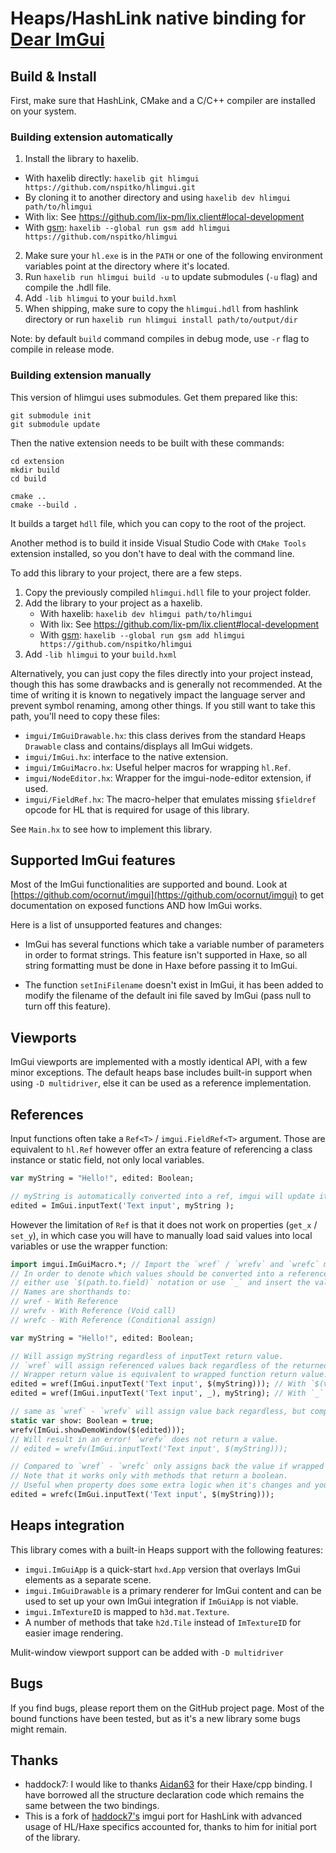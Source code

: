 # Heaps/HashLink native binding for [Dear ImGui](https://github.com/ocornut/imgui)

## Build & Install
First, make sure that HashLink, CMake and a C/C++ compiler are installed on your system.

### Building extension automatically
1. Install the library to haxelib.
  - With haxelib directly: `haxelib git hlimgui https://github.com/nspitko/hlimgui.git`
  - By cloning it to another directory and using `haxelib dev hlimgui path/to/hlimgui`
  - With lix: See https://github.com/lix-pm/lix.client#local-development
  - With [gsm](https://github.com/tobil4sk/haxe-git-submodule-manager): `haxelib --global run gsm add hlimgui https://github.com/nspitko/hlimgui`
2. Make sure your `hl.exe` is in the `PATH` or one of the following environment variables point at the directory where it's located.
3. Run `haxelib run hlimgui build -u` to update submodules (`-u` flag) and compile the .hdll file.
4. Add `-lib hlimgui` to your `build.hxml`
5. When shipping, make sure to copy the `hlimgui.hdll` from hashlink directory or run `haxelib run hlimgui install path/to/output/dir`

Note: by default `build` command compiles in debug mode, use `-r` flag to compile in release mode.

### Building extension manually
This version of hlimgui uses submodules. Get them prepared like this:

```
git submodule init
git submodule update
```

Then the native extension needs to be built with these commands:

```
cd extension
mkdir build
cd build

cmake ..
cmake --build .
```
It builds a target `hdll` file, which you can copy to the root of the project.

Another method is to build it inside Visual Studio Code with `CMake Tools` extension installed, so you don't have to deal with the command line.

To add this library to your project, there are a few steps.
1) Copy the previously compiled `hlimgui.hdll` file to your project folder.
2) Add the library to your project as a haxelib.
   - With haxelib: `haxelib dev hlimgui path/to/hlimgui`
   - With lix: See https://github.com/lix-pm/lix.client#local-development
   - With [gsm](https://github.com/tobil4sk/haxe-git-submodule-manager): `haxelib --global run gsm add hlimgui https://github.com/nspitko/hlimgui`
3) Add `-lib hlimgui` to your `build.hxml`

Alternatively, you can just copy the files directly into your project instead, though this has some drawbacks and is generally not recommended. At the time of writing it is known to negatively impact the language server and prevent symbol renaming, among other things. If you still want to take this path, you'll need to copy these files:
- `imgui/ImGuiDrawable.hx`: this class derives from the standard Heaps `Drawable` class and contains/displays all ImGui widgets.
- `imgui/ImGui.hx`: interface to the native extension.
- `imgui/ImGuiMacro.hx`: Useful helper macros for wrapping `hl.Ref`.
- `imgui/NodeEditor.hx`: Wrapper for the imgui-node-editor extension, if used.
- `imgui/FieldRef.hx`: The macro-helper that emulates missing `$fieldref` opcode for HL that is required for usage of this library.

See `Main.hx` to see how to implement this library.

## Supported ImGui features
Most of the ImGui functionalities are supported and bound. Look at [https://github.com/ocornut/imgui](https://github.com/ocornut/imgui) to get documentation on exposed functions AND how ImGui works.

Here is a list of unsupported features and changes:

- ImGui has several functions which take a variable number of parameters in order to format strings. This feature isn't supported in Haxe, so all string formatting must be done in Haxe before passing it to ImGui.

- The function `setIniFilename` doesn't exist in ImGui, it has been added to modify the filename of the default ini file saved by ImGui (pass null to turn off this feature).

## Viewports
ImGui viewports are implemented with a mostly identical API, with a few minor exceptions. The default heaps base includes built-in support when using `-D multidriver`, else it can be used as a reference implementation.

## References
Input functions often take a `Ref<T>` / `imgui.FieldRef<T>` argument.
Those are equivalent to `hl.Ref` however offer an extra feature of referencing a class instance or static field, not only local variables.

```haxe
var myString = "Hello!", edited: Boolean;

// myString is automatically converted into a ref, imgui will update it when the user changes the value.
edited = ImGui.inputText('Text input', myString );
```

However the limitation of `Ref` is that it does not work on properties (`get_x` / `set_y`), in which case you will have to manually load said values into local variables or use the wrapper function:

```haxe
import imgui.ImGuiMacro.*; // Import the `wref` / `wrefv` and `wrefc` macro functions into global scope.
// In order to denote which values should be converted into a reference,
// either use `$(path.to.field)` notation or use `_` and insert the value after the initial call.
// Names are shorthands to:
// wref - With Reference
// wrefv - With Reference (Void call)
// wrefc - With Reference (Conditional assign)

var myString = "Hello!", edited: Boolean;

// Will assign myString regardless of inputText return value.
// `wref` will assign referenced values back regardless of the returned value.
// Wrapper return value is equivalent to wrapped function return value. Incompatible with `:Void` methods.
edited = wref(ImGui.inputText('Text input', $(myString))); // With `$(value)` notation
edited = wref(ImGui.inputText('Text input', _), myString); // With `_` notation

// same as `wref` - `wrefv` will assign value back regardless, but compatible with `:Void` methods.
static var show: Boolean = true;
wrefv(ImGui.showDemoWindow($(edited)));
// Will result in an error! `wrefv` does not return a value.
// edited = wrefv(ImGui.inputText('Text input', $(myString)));

// Compared to `wref` - `wrefc` only assigns back the value if wrapped method returns true.
// Note that it works only with methods that return a boolean.
// Useful when property does some extra logic when it's changes and you don't want it to trigger every frame.
edited = wrefc(ImGui.inputText('Text input', $(myString)));
```

## Heaps integration
This library comes with a built-in Heaps support with the following features:
* `imgui.ImGuiApp` is a quick-start `hxd.App` version that overlays ImGui elements as a separate scene.
* `imgui.ImGuiDrawable` is a primary renderer for ImGui content and can be used to set up your own ImGui integration if `ImGuiApp` is not viable.
* `imgui.ImTextureID` is mapped to `h3d.mat.Texture`.
* A number of methods that take `h2d.Tile` instead of `ImTextureID` for easier image rendering.

Mulit-window viewport support can be added with `-D multidriver`

## Bugs
If you find bugs, please report them on the GitHub project page. Most of the bound functions have been tested, but as it's a new library some bugs might remain.

## Thanks
* haddock7: I would like to thanks [Aidan63](https://github.com/Aidan63/linc_imgui) for their Haxe/cpp binding. I have borrowed all the structure declaration code which remains the same between the two bindings.
* This is a fork of [haddock7's](https://github.com/haddock7/hlimgui) imgui port for HashLink with advanced usage of HL/Haxe specifics accounted for, thanks to him for initial port of the library.

